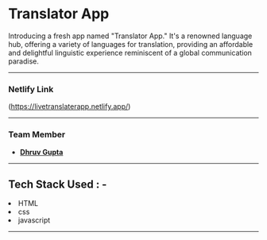 # Translator App

Introducing a fresh app named "Translator App." It's a renowned language hub, offering a variety of languages for translation, providing an affordable and delightful linguistic experience reminiscent of a global communication paradise.

---

### Netlify Link

(https://livetranslaterapp.netlify.app/)

---

### Team Member

- **[Dhruv Gupta](https://github.com/Dhruva8878)**

---

## Tech Stack Used : -

<li>HTML</li>
<li>css</li>
<li>javascript</li>

---

